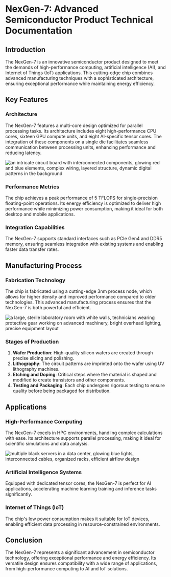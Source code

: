# NexGen-7: Advanced Semiconductor Product Technical Documentation

## Introduction

The NexGen-7 is an innovative semiconductor product designed to meet the demands of high-performance computing, artificial intelligence (AI), and Internet of Things (IoT) applications. This cutting-edge chip combines advanced manufacturing techniques with a sophisticated architecture, ensuring exceptional performance while maintaining energy efficiency.

## Key Features

### Architecture
The NexGen-7 features a multi-core design optimized for parallel processing tasks. Its architecture includes eight high-performance CPU cores, sixteen GPU compute units, and eight AI-specific tensor cores. The integration of these components on a single die facilitates seamless communication between processing units, enhancing performance and reducing latency.

![an intricate circuit board with interconnected components, glowing red and blue elements, complex wiring, layered structure, dynamic digital patterns in the background](image_1.png)

### Performance Metrics
The chip achieves a peak performance of 5 TFLOPS for single-precision floating-point operations. Its energy efficiency is optimized to deliver high performance while minimizing power consumption, making it ideal for both desktop and mobile applications.

### Integration Capabilities
The NexGen-7 supports standard interfaces such as PCIe Gen4 and DDR5 memory, ensuring seamless integration with existing systems and enabling faster data transfer rates.

## Manufacturing Process

### Fabrication Technology
The chip is fabricated using a cutting-edge 3nm process node, which allows for higher density and improved performance compared to older technologies. This advanced manufacturing process ensures that the NexGen-7 is both powerful and efficient.

![a large, sterile laboratory room with white walls, technicians wearing protective gear working on advanced machinery, bright overhead lighting, precise equipment layout](image_2.png)

### Stages of Production
1. **Wafer Production**: High-quality silicon wafers are created through precise slicing and polishing.
2. **Lithography**: The circuit patterns are imprinted onto the wafer using UV lithography machines.
3. **Etching and Doping**: Critical steps where the material is shaped and modified to create transistors and other components.
4. **Testing and Packaging**: Each chip undergoes rigorous testing to ensure quality before being packaged for distribution.

## Applications

### High-Performance Computing
The NexGen-7 excels in HPC environments, handling complex calculations with ease. Its architecture supports parallel processing, making it ideal for scientific simulations and data analysis.

![multiple black servers in a data center, glowing blue lights, interconnected cables, organized racks, efficient airflow design](image_3.png)

### Artificial Intelligence Systems
Equipped with dedicated tensor cores, the NexGen-7 is perfect for AI applications, accelerating machine learning training and inference tasks significantly.

### Internet of Things (IoT)
The chip's low power consumption makes it suitable for IoT devices, enabling efficient data processing in resource-constrained environments.

## Conclusion

The NexGen-7 represents a significant advancement in semiconductor technology, offering exceptional performance and energy efficiency. Its versatile design ensures compatibility with a wide range of applications, from high-performance computing to AI and IoT solutions.